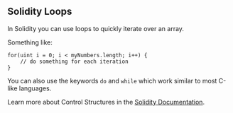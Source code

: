 ## Solidity Loops 

In Solidity you can use loops to quickly iterate over an array.

Something like:

```
for(uint i = 0; i < myNumbers.length; i++) {
    // do something for each iteration
}
```


You can also use the keywords `do` and `while` which work similar to most C-like languages. 

Learn more about Control Structures in the [Solidity Documentation](https://solidity.readthedocs.io/en/latest/control-structures.html#expressions-and-control-structures).
